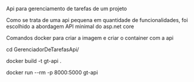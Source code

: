 Api para gerenciamento de tarefas de um projeto

Como se trata de uma api pequena em quantidade de funcionalidades, foi escolhido a abordagem API minimal do asp.net core

Comandos docker para criar a imagem e criar o container com a api

 cd GerenciadorDeTarefasApi/

 docker build -t gt-api . 

 docker run --rm -p 8000:5000 gt-api
